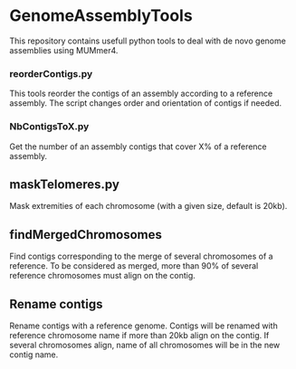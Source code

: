 # GenomeAssemblyTools

This repository contains usefull python tools to deal with de novo genome assemblies using MUMmer4. 

### reorderContigs.py
This tools reorder the contigs of an assembly according to a reference assembly. The script changes order and orientation of contigs if needed. 

### NbContigsToX.py
Get the number of an assembly contigs that cover X% of a reference assembly. 

## maskTelomeres.py
Mask extremities of each chromosome (with a given size, default is 20kb). 

## findMergedChromosomes
Find contigs corresponding to the merge of several chromosomes of a reference. To be considered as merged, more than 90% of several reference chromosomes must align on the contig. 

## Rename contigs
Rename contigs with a reference genome. Contigs will be renamed with reference chromosome name if more than 20kb align on the contig. If several chromosomes align, name of all chromosomes will be in the new contig name.  
